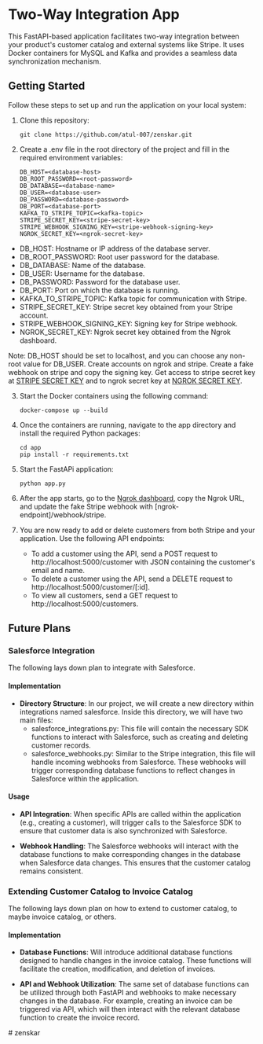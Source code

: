 # Two-Way Integration App

This FastAPI-based application facilitates two-way integration between your product's customer catalog and external systems like Stripe. It uses Docker containers for MySQL and Kafka and provides a seamless data synchronization mechanism.

## Getting Started

Follow these steps to set up and run the application on your local system:

1. Clone this repository:
    ```shell
    git clone https://github.com/atul-007/zenskar.git
    ```

2. Create a .env file in the root directory of the project and fill in the required environment variables:
    ```shell
    DB_HOST=<database-host>
    DB_ROOT_PASSWORD=<root-password>
    DB_DATABASE=<database-name>
    DB_USER=<database-user>
    DB_PASSWORD=<database-password>
    DB_PORT=<database-port>
    KAFKA_TO_STRIPE_TOPIC=<kafka-topic>
    STRIPE_SECRET_KEY=<stripe-secret-key>
    STRIPE_WEBHOOK_SIGNING_KEY=<stripe-webhook-signing-key>
    NGROK_SECRET_KEY=<ngrok-secret-key>
    ```
- DB_HOST: Hostname or IP address of the database server.
- DB_ROOT_PASSWORD: Root user password for the database.
- DB_DATABASE: Name of the database.
- DB_USER: Username for the database.
- DB_PASSWORD: Password for the database user.
- DB_PORT: Port on which the database is running.
- KAFKA_TO_STRIPE_TOPIC: Kafka topic for communication with Stripe.
- STRIPE_SECRET_KEY: Stripe secret key obtained from your Stripe account.
- STRIPE_WEBHOOK_SIGNING_KEY: Signing key for Stripe webhook.
- NGROK_SECRET_KEY: Ngrok secret key obtained from the Ngrok dashboard.

Note: DB_HOST should be set to localhost, and you can choose any non-root value for DB_USER. Create accounts on ngrok and stripe. Create a fake webhook on stripe and copy the signing key. Get access to stripe secret key at [STRIPE SECRET KEY](https://dashboard.stripe.com/test/apikeys) and to ngrok secret key at [NGROK SECRET KEY](https://dashboard.ngrok.com/get-started/your-authtoken).

3.  Start the Docker containers using the following command:
    ```shell
    docker-compose up --build
    ```

4.  Once the containers are running, navigate to the app directory and install the required Python packages:
    ```shell
    cd app
    pip install -r requirements.txt
    ```

5.  Start the FastAPi application:
    ```shell
    python app.py
    ```

6. After the app starts, go to the [Ngrok dashboard](https://dashboard.ngrok.com/cloud-edge/endpoints), copy the Ngrok URL, and update the fake Stripe webhook with [ngrok-endpoint]/webhook/stripe.

7. You are now ready to add or delete customers from both Stripe and your application. Use the following API endpoints:
    - To add a customer using the API, send a POST request to http://localhost:5000/customer with JSON containing the customer's email and name.
    - To delete a customer using the API, send a DELETE request to http://localhost:5000/customer/[:id].
    - To view all customers, send a GET request to http://localhost:5000/customers.





## Future Plans

### Salesforce Integration

The following lays down plan to integrate with Salesforce.

#### Implementation

- **Directory Structure**: In our project, we will create a new directory within integrations named salesforce. Inside this directory, we will have two main files:
  - salesforce_integrations.py: This file will contain the necessary SDK functions to interact with Salesforce, such as creating and deleting customer records.
  - salesforce_webhooks.py: Similar to the Stripe integration, this file will handle incoming webhooks from Salesforce. These webhooks will trigger corresponding database functions to reflect changes in Salesforce within the application.

#### Usage

- **API Integration**: When specific APIs are called within the  application (e.g., creating a customer), will trigger calls to the Salesforce SDK to ensure that customer data is also synchronized with Salesforce.

- **Webhook Handling**: The Salesforce webhooks will interact with the database functions to make corresponding changes in the database when Salesforce data changes. This ensures that the customer catalog remains consistent.

### Extending Customer Catalog to Invoice Catalog

The following lays down plan on how to extend to customer catalog, to maybe invoice catalog, or others.

#### Implementation

- **Database Functions**: Will introduce additional database functions designed to handle changes in the invoice catalog. These functions will facilitate the creation, modification, and deletion of invoices.

- **API and Webhook Utilization**: The same set of database functions can be utilized through both FastAPI  and webhooks to make necessary changes in the database. For example, creating an invoice can be triggered via API, which will then interact with the relevant database function to create the invoice record.



#   z e n s k a r 
 
 